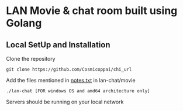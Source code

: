 # LAN Movie & chat room built using Golang

## Local SetUp and Installation

Clone the repository
```
git clone https://github.com/Cosmicoppai/chi_url
```
Add the files mentioned in [notes.txt](/notes.txt) in lan-chat/movie
```
./lan-chat [FOR windows OS and amd64 architecture only]
```
Servers should be running on your local network
